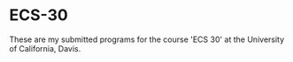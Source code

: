 # ECS-30
These are my submitted programs for the course 'ECS 30' at the University of California, Davis. 
